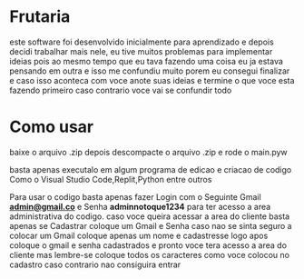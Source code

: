 # Frutaria

este software foi desenvolvido inicialmente para aprendizado e depois decidi trabalhar mais nele, eu tive muitos problemas para implementar ideias pois ao mesmo tempo que eu tava fazendo uma coisa eu ja estava pensando em outra e isso me confundiu muito porem eu consegui finalizar e caso isso aconteca com voce anote suas ideias e termine o que voce esta fazendo primeiro caso contrario voce vai se confundir todo

# Como usar

baixe o arquivo .zip depois descompacte o arquivo .zip e rode o main.pyw
 
basta apenas executalo em algum programa de edicao e criacao de codigo Como o Visual Studio Code,Replit,Python entre outros

Para usar o codigo basta apenas fazer Login com o Seguinte Gmail **admin@gmail.co** e Senha **adminnotoque1234** para ter acesso a area administrativa do codigo.
caso voce queira acessar a area do cliente basta apenas se Cadastrar coloque um Gmail e Senha caso nao se sinta seguro a colocar um Gmail coloque apenas um nome e cadastresse logo apos coloque o gmail e senha cadastrados e pronto voce tera acesso a area do cliente mas lembre-se coloque todos os caracteres como voce colocou no cadastro caso contrario nao consiguira entrar
